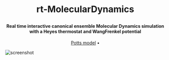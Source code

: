 <h1 align="center">

  rt-MolecularDynamics
  <br>
</h1>

<h4 align="center">Real time interactive canonical ensemble Molecular Dynamics simulation with a Heyes thermostat and WangFrenkel potential</a></h4>


<p align="center">
  <a href="#key-features">Potts model</a> •
</p>

![screenshot](https://github.com/pankmadafaki/rt-MolecularDynamics/blob/main/moldym.gif?raw=true)
